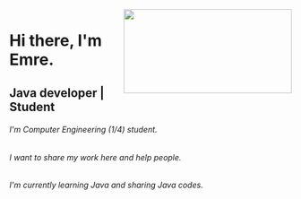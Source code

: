 
<img src="https://github.com/emretiramis/gif/blob/main/IuOF.gif" align="right" width="300" height="150">
    

# Hi there, I'm Emre.
## Java developer | Student
######    I'm Computer Engineering (1/4) student. 
######    I want to share my work here and help people.
######    I'm currently learning Java and sharing Java codes.
  
  
  
  
  
  
